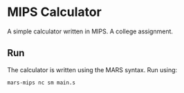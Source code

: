# MIPS Calculator

A simple calculator written in MIPS. A college assignment.

## Run

The calculator is written using the MARS syntax. Run using:

```
mars-mips nc sm main.s
```
